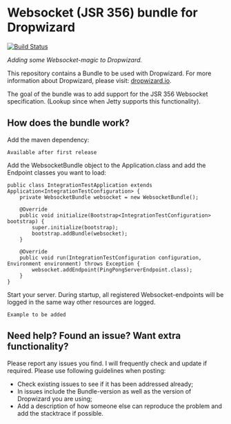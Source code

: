 Websocket (JSR 356) bundle for Dropwizard
==========
[![Build Status](https://travis-ci.org/TomCools/dropwizard-websocket-jee7-bundle.png?branch=master)](https://travis-ci.org/TomCools/dropwizard-websocket-jee7-bundle)

*Adding some Websocket-magic to Dropwizard.*

This repository contains a Bundle to be used with Dropwizard.
For more information about Dropwizard, please visit: [dropwizard.io](http://www.dropwizard.io).

The goal of the bundle was to add support for the JSR 356 Websocket specification.
(Lookup since when Jetty supports this functionality).

How does the bundle work?
---
Add the maven dependency: 

    Available after first release

Add the WebsocketBundle object to the Application.class and add the Endpoint classes you want to load:

    public class IntegrationTestApplication extends Application<IntegrationTestConfiguration> {
        private WebsocketBundle websocket = new WebsocketBundle();
    
        @Override
        public void initialize(Bootstrap<IntegrationTestConfiguration> bootstrap) {
            super.initialize(bootstrap);
            bootstrap.addBundle(websocket);
        }
    
        @Override
        public void run(IntegrationTestConfiguration configuration, Environment environment) throws Exception {
            websocket.addEndpoint(PingPongServerEndpoint.class);
        }
    }

Start your server. During startup, all registered Websocket-endpoints will be logged in the same way other resources are logged.

    Example to be added
    
Need help? Found an issue? Want extra functionality?
---
Please report any issues you find. I will frequently check and update if required.
Please use following guidelines when posting:

* Check existing issues to see if it has been addressed already;
* In issues include the Bundle-version as well as the version of Dropwizard you are using;
* Add a description of how someone else can reproduce the problem and add the stacktrace if possible.